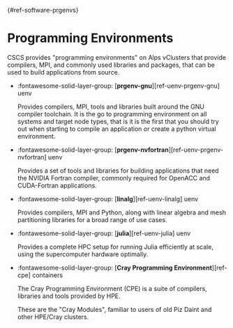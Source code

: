 [](){#ref-software-prgenvs}
# Programming Environments

CSCS provides "programming environments" on Alps vClusters that provide compilers, MPI, and commonly used libraries and packages, that can be used to build applications from source.

<div class="grid cards" markdown>

-   :fontawesome-solid-layer-group: [__prgenv-gnu__][ref-uenv-prgenv-gnu] uenv

    Provides compilers, MPI, tools and libraries built around the GNU compiler toolchain.
    It is the go to programming environment on all systems and target node types, that is it is the first that you should try out when starting to compile an application or create a python virtual environment.

-   :fontawesome-solid-layer-group: [__prgenv-nvfortran__][ref-uenv-prgenv-nvfortran] uenv

    Provides a set of tools and libraries for building applications that need the NVIDIA Fortran compiler, commonly required for OpenACC and CUDA-Fortran applications.

-   :fontawesome-solid-layer-group: [__linalg__][ref-uenv-linalg] uenv

    Provides compilers, MPI and Python, along with linear algebra and mesh partitioning libraries for a broad range of use cases.

-   :fontawesome-solid-layer-group: [__julia__][ref-uenv-julia] uenv

    Provides a complete HPC setup for running Julia efficiently at scale, using the supercomputer hardware optimally.

-   :fontawesome-solid-layer-group: [__Cray Programming Environment__][ref-cpe] containers

    The Cray Programming Environment (CPE) is a suite of compilers, libraries and tools provided by HPE.

    These are the "Cray Modules", familiar to users of old Piz Daint and other HPE/Cray clusters.

</div>

